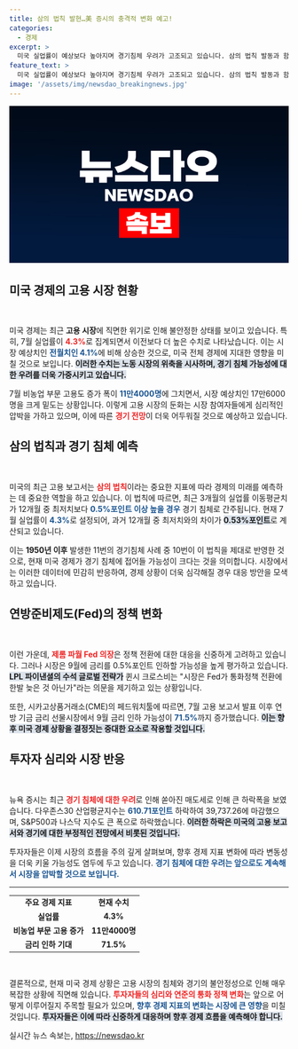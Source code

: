 ```yaml
---
title: 삼의 법칙 발현…美 증시의 충격적 변화 예고!
categories:
  - 경제
excerpt: >
  미국 실업률이 예상보다 높아지며 경기침체 우려가 고조되고 있습니다. 삼의 법칙 발동과 함께 금리 0.5% 인하 가능성도 커지며 뉴욕 증시는 두 차례 연속 하락세를 기록했습니다. 클릭하고 더 알아보세요!
feature_text: >
  미국 실업률이 예상보다 높아지며 경기침체 우려가 고조되고 있습니다. 삼의 법칙 발동과 함께 금리 0.5% 인하 가능성도 커지며 뉴욕 증시는 두 차례 연속 하락세를 기록했습니다. 클릭하고 더 알아보세요!
image: '/assets/img/newsdao_breakingnews.jpg'
---
```


<p><img src="/assets/img/newsdao_breakingnews.jpg" alt="firstkoreanews 속보" /></p>

<h2 data-ke-size="size26">미국 경제의 고용 시장 현황</h2>

<p data-ke-size="size16">&nbsp;</p>

<p>미국 경제는 최근 <b>고용 시장</b>에 직면한 위기로 인해 불안정한 상태를 보이고 있습니다. 특히, 7월 실업률이 <b><span style="color: #ee2323;">4.3%</span></b>로 집계되면서 이전보다 더 높은 수치로 나타났습니다. 이는 시장 예상치인 <b><span style="color: #1a5490;">전월치인 4.1%</span></b>에 비해 상승한 것으로, 미국 전체 경제에 지대한 영향을 미칠 것으로 보입니다. <b><span style="background-color: #21538527;">이러한 수치는 노동 시장의 위축을 시사하며, 경기 침체 가능성에 대한 우려를 더욱 가중시키고 있습니다.</span></b></p>

<p>7월 비농업 부문 고용도 증가 폭이 <b><span style="color: #1a5490;">11만4000명</span></b>에 그치면서, 시장 예상치인 17만6000명을 크게 밑도는 상황입니다. 이렇게 고용 시장의 둔화는 시장 참여자들에게 심리적인 압박을 가하고 있으며, 이에 따른 <b><span style="color: #ee2323;">경기 전망</span></b>이 더욱 어두워질 것으로 예상하고 있습니다.</p>

<h2 data-ke-size="size26">삼의 법칙과 경기 침체 예측</h2>

<p data-ke-size="size16">&nbsp;</p>

<p>미국의 최근 고용 보고서는 <b><span style="color: #ee2323;">삼의 법칙</span></b>이라는 중요한 지표에 따라 경제의 미래를 예측하는 데 중요한 역할을 하고 있습니다. 이 법칙에 따르면, 최근 3개월의 실업률 이동평균치가 12개월 중 최저치보다 <b><span style="color: #1a5490;">0.5%포인트 이상 높을 경우</span></b> 경기 침체로 간주됩니다. 현재 7월 실업률이 <b><span style="color: #1a5490;">4.3%</span></b>로 설정되어, 과거 12개월 중 최저치와의 차이가 <b><span style="background-color: #21538527;">0.53%포인트</span></b>로 계산되고 있습니다.</p>

<p>이는 <b>1950년 이후</b> 발생한 11번의 경기침체 사례 중 10번이 이 법칙을 제대로 반영한 것으로, 현재 미국 경제가 경기 침체에 접어들 가능성이 크다는 것을 의미합니다. 시장에서는 이러한 데이터에 민감히 반응하여, 경제 상황이 더욱 심각해질 경우 대응 방안을 모색하고 있습니다.</p>

<h2 data-ke-size="size26">연방준비제도(Fed)의 정책 변화</h2>

<p data-ke-size="size16">&nbsp;</p>

<p>이런 가운데, <b><span style="color: #ee2323;">제롬 파월 Fed 의장</span></b>은 정책 전환에 대한 대응을 신중하게 고려하고 있습니다. 그러나 시장은 9월에 금리를 0.5%포인트 인하할 가능성을 높게 평가하고 있습니다. <b><span style="background-color: #21538527;">LPL 파이낸셜의 수석 글로벌 전략가</span></b> 퀸시 크로스비는 "시장은 Fed가 통화정책 전환에 한발 늦은 것 아닌가"라는 의문을 제기하고 있는 상황입니다.</p>

<p>또한, 시카고상품거래소(CME)의 페드워치툴에 따르면, 7월 고용 보고서 발표 이후 연방 기금 금리 선물시장에서 9월 금리 인하 가능성이 <b><span style="color: #1a5490;">71.5%</span></b>까지 증가했습니다. <b><span style="background-color: #21538527;">이는 향후 미국 경제 상황을 결정짓는 중대한 요소로 작용할 것입니다.</span></b></p>

<h2 data-ke-size="size26">투자자 심리와 시장 반응</h2>

<p data-ke-size="size16">&nbsp;</p>

<p>뉴욕 증시는 최근 <b><span style="color: #ee2323;">경기 침체에 대한 우려</span></b>로 인해 쏟아진 매도세로 인해 큰 하락폭을 보였습니다. 다우존스30 산업평균지수는 <b><span style="color: #1a5490;">610.71포인트</span></b> 하락하여 39,737.26에 마감했으며, S&amp;P500과 나스닥 지수도 큰 폭으로 하락했습니다. <b><span style="background-color: #21538527;">이러한 하락은 미국의 고용 보고서와 경기에 대한 부정적인 전망에서 비롯된 것입니다.</span></b></p>

<p>투자자들은 이제 시장의 흐름을 주의 깊게 살펴보며, 향후 경제 지표 변화에 따라 변동성을 더욱 키울 가능성도 염두에 두고 있습니다. <b><span style="color: #1a5490;">경기 침체에 대한 우려는 앞으로도 계속해서 시장을 압박할 것으로 보입니다.</span></b></p>

<hr>

<table style="border-collapse: collapse; width: 100%;">
  <tr>
    <td style="text-align: center; height: 17px;"><b>주요 경제 지표</b></td>
    <td style="text-align: center; height: 17px;"><b>현재 수치</b></td>
  </tr>
  <tr>
    <td style="text-align: center; height: 17px;"><b>실업률</b></td>
    <td style="text-align: center; height: 17px;"><b>4.3%</b></td>
  </tr>
  <tr>
    <td style="text-align: center; height: 17px;"><b>비농업 부문 고용 증가</b></td>
    <td style="text-align: center; height: 17px;"><b>11만4000명</b></td>
  </tr>
  <tr>
    <td style="text-align: center; height: 17px;"><b>금리 인하 기대</b></td>
    <td style="text-align: center; height: 17px;"><b>71.5%</b></td>
  </tr>
</table>

<p data-ke-size="size16">&nbsp;</p>

<p>결론적으로, 현재 미국 경제 상황은 고용 시장의 침체와 경기의 불안정성으로 인해 매우 복잡한 상황에 직면해 있습니다. <b><span style="color: #ee2323;">투자자들의 심리와 연준의 통화 정책 변화</span></b>는 앞으로 어떻게 이루어질지 주목할 필요가 있으며, <b><span style="color: #1a5490;">향후 경제 지표의 변화는 시장에 큰 영향</span></b>을 미칠 것입니다. <b><span style="background-color: #21538527;">투자자들은 이에 따라 신중하게 대응하며 향후 경제 흐름을 예측해야 합니다.</span></b></p>
실시간 뉴스 속보는, <a href="https://newsdao.kr" rel="dofollow">https://newsdao.kr</a>


